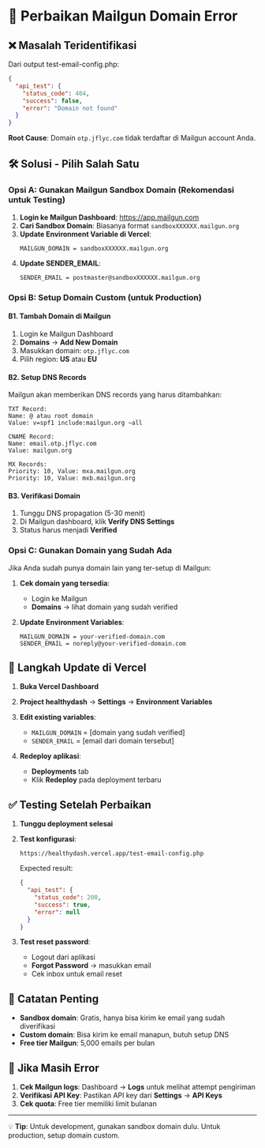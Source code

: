 # 🔧 Perbaikan Mailgun Domain Error

## ❌ **Masalah Teridentifikasi**

Dari output test-email-config.php:

```json
{
  "api_test": {
    "status_code": 404,
    "success": false,
    "error": "Domain not found"
  }
}
```

**Root Cause**: Domain `otp.jflyc.com` tidak terdaftar di Mailgun account Anda.

## 🛠️ **Solusi - Pilih Salah Satu**

### **Opsi A: Gunakan Mailgun Sandbox Domain (Rekomendasi untuk Testing)**

1. **Login ke Mailgun Dashboard**: https://app.mailgun.com
2. **Cari Sandbox Domain**: Biasanya format `sandboxXXXXXX.mailgun.org`
3. **Update Environment Variable di Vercel**:
   ```
   MAILGUN_DOMAIN = sandboxXXXXXX.mailgun.org
   ```
4. **Update SENDER_EMAIL**:
   ```
   SENDER_EMAIL = postmaster@sandboxXXXXXX.mailgun.org
   ```

### **Opsi B: Setup Domain Custom (untuk Production)**

#### **B1. Tambah Domain di Mailgun**

1. Login ke Mailgun Dashboard
2. **Domains** → **Add New Domain**
3. Masukkan domain: `otp.jflyc.com`
4. Pilih region: **US** atau **EU**

#### **B2. Setup DNS Records**

Mailgun akan memberikan DNS records yang harus ditambahkan:

```
TXT Record:
Name: @ atau root domain
Value: v=spf1 include:mailgun.org ~all

CNAME Record:
Name: email.otp.jflyc.com
Value: mailgun.org

MX Records:
Priority: 10, Value: mxa.mailgun.org
Priority: 10, Value: mxb.mailgun.org
```

#### **B3. Verifikasi Domain**

1. Tunggu DNS propagation (5-30 menit)
2. Di Mailgun dashboard, klik **Verify DNS Settings**
3. Status harus menjadi **Verified**

### **Opsi C: Gunakan Domain yang Sudah Ada**

Jika Anda sudah punya domain lain yang ter-setup di Mailgun:

1. **Cek domain yang tersedia**:

   - Login ke Mailgun
   - **Domains** → lihat domain yang sudah verified

2. **Update Environment Variables**:
   ```
   MAILGUN_DOMAIN = your-verified-domain.com
   SENDER_EMAIL = noreply@your-verified-domain.com
   ```

## 🚀 **Langkah Update di Vercel**

1. **Buka Vercel Dashboard**
2. **Project healthydash** → **Settings** → **Environment Variables**
3. **Edit existing variables**:

   - `MAILGUN_DOMAIN` = [domain yang sudah verified]
   - `SENDER_EMAIL` = [email dari domain tersebut]

4. **Redeploy aplikasi**:
   - **Deployments** tab
   - Klik **Redeploy** pada deployment terbaru

## ✅ **Testing Setelah Perbaikan**

1. **Tunggu deployment selesai**
2. **Test konfigurasi**:

   ```
   https://healthydash.vercel.app/test-email-config.php
   ```

   Expected result:

   ```json
   {
     "api_test": {
       "status_code": 200,
       "success": true,
       "error": null
     }
   }
   ```

3. **Test reset password**:
   - Logout dari aplikasi
   - **Forgot Password** → masukkan email
   - Cek inbox untuk email reset

## 📝 **Catatan Penting**

- **Sandbox domain**: Gratis, hanya bisa kirim ke email yang sudah diverifikasi
- **Custom domain**: Bisa kirim ke email manapun, butuh setup DNS
- **Free tier Mailgun**: 5,000 emails per bulan

## 🔄 **Jika Masih Error**

1. **Cek Mailgun logs**: Dashboard → **Logs** untuk melihat attempt pengiriman
2. **Verifikasi API Key**: Pastikan API key dari **Settings** → **API Keys**
3. **Cek quota**: Free tier memiliki limit bulanan

---

💡 **Tip**: Untuk development, gunakan sandbox domain dulu. Untuk production, setup domain custom.
